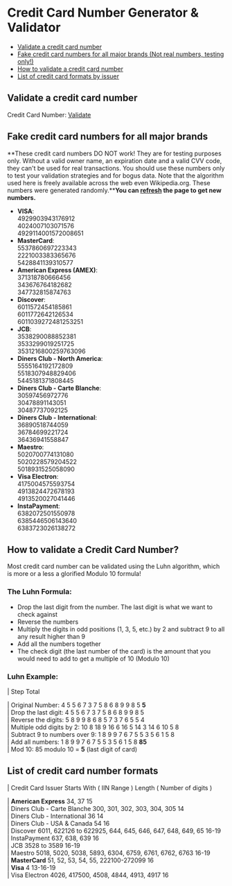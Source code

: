 Credit Card Number Generator & Validator
========================================

*   [Validate a credit card number](#validate)
*   [Fake credit card numbers for all major brands (Not real numbers, testing only!)](#fakeNumbers)
*   [How to validate a credit card number](#howToValidate)
*   [List of credit card formats by issuer](#cardFormats)

Validate a credit card number
-----------------------------

Credit Card Number:  [Validate](javascript:validateCreditCard();) 

Fake credit card numbers for all major brands
---------------------------------------------

**These credit card numbers DO NOT work! They are for testing purposes only. Without a valid owner name, an expiration date and a valid CVV code, they can't be used for real transactions. You should use these numbers only to test your validation strategies and for bogus data. Note that the algorithm used here is freely available across the web even Wikipedia.org. These numbers were generated randomly.****You can [refresh](javascript:location.reload();) the page to get new numbers.**

*   **VISA**:  
    4929903943176912  
    4024007103071576  
    4929114001572008651
*   **MasterCard**:  
    5537860697223343  
    2221003383365676  
    5428841139310577
*   **American Express (AMEX)**:  
    371318780666456  
    343676764182682  
    347732815874763
*   **Discover**:  
    6011572454185861  
    6011772642126534  
    6011039272481253251
*   **JCB**:  
    3538290088852381  
    3533299019251725  
    3531216800259763096
*   **Diners Club - North America**:  
    5555164192172809  
    5518307948829406  
    5445181371808445
*   **Diners Club - Carte Blanche**:  
    30597456972776  
    30478891143051  
    30487737092125
*   **Diners Club - International**:  
    36890518744059  
    36784699221724  
    36436941558847
*   **Maestro**:  
    5020700774131080  
    5020228579204522  
    5018931525058090
*   **Visa Electron**:  
    4175004575593754  
    4913824472678193  
    4913520027041446
*   **InstaPayment**:  
    6382072501550978  
    6385446506143640  
    6383723026138272

How to validate a Credit Card Number?
-------------------------------------

Most credit card number can be validated using the Luhn algorithm, which is more or a less a glorified Modulo 10 formula!

### The Luhn Formula:

*   Drop the last digit from the number. The last digit is what we want to check against
*   Reverse the numbers
*   Multiply the digits in odd positions (1, 3, 5, etc.) by 2 and subtract 9 to all any result higher than 9
*   Add all the numbers together
*   The check digit (the last number of the card) is the amount that you would need to add to get a multiple of 10 (Modulo 10)

### Luhn Example:

|   Step  Total   

|   Original Number:  4  5  5  6  7  3  7  5  8  6  8  9  9  8  5  **5**   
|   Drop the last digit:  4  5  5  6  7  3  7  5  8  6  8  9  9  8  5   
|   Reverse the digits:  5  8  9  9  8  6  8  5  7  3  7  6  5  5  4   
|   Multiple odd digits by 2:  10  8  18  9  16  6  16  5  14  3  14  6  10  5  8   
|   Subtract 9 to numbers over 9:  1  8  9  9  7  6  7  5  5  3  5  6  1  5  8   
|   Add all numbers:  1  8  9  9  7  6  7  5  5  3  5  6  1  5  8  **85**   
|   Mod 10:  85 modulo 10 = **5** (last digit of card)   

List of credit card number formats
----------------------------------

|   Credit Card Issuer  Starts With ( IIN Range )  Length ( Number of digits )   

|   **American Express**  34, 37  15   
|   Diners Club - Carte Blanche  300, 301, 302, 303, 304, 305  14   
|   Diners Club - International  36  14   
|   Diners Club - USA & Canada  54  16   
|   Discover  6011, 622126 to 622925, 644, 645, 646, 647, 648, 649, 65  16-19   
|   InstaPayment  637, 638, 639  16   
|   JCB  3528 to 3589  16-19   
|   Maestro  5018, 5020, 5038, 5893, 6304, 6759, 6761, 6762, 6763  16-19   
|   **MasterCard**  51, 52, 53, 54, 55, 222100-272099  16   
|   **Visa**  4  13-16-19   
|   Visa Electron  4026, 417500, 4508, 4844, 4913, 4917  16